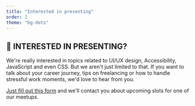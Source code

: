 ```yaml
---
title: "Interested in presenting"
order: 2
theme: "bg-dots"
---
```


## 📝 INTERESTED IN PRESENTING?

We're really interested in topics related to UI/UX design, Accessibility, JavaScript and even CSS. 
But we aren't just limited to that. If you want to talk about your career journey, tips on freelancing or how to handle stressful work moments, we'd love to hear from you.

[Just fill out this form](https://nav36.typeform.com/to/HAnCQQ) and we'll contact you about upcoming slots for one of our meetups.
